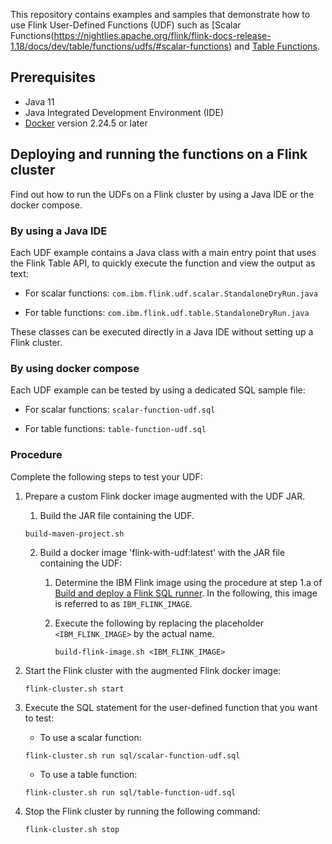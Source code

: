 
This repository contains examples and samples that demonstrate how to use Flink User-Defined Functions (UDF) such as [Scalar Functions(https://nightlies.apache.org/flink/flink-docs-release-1.18/docs/dev/table/functions/udfs/#scalar-functions) and [Table Functions](https://nightlies.apache.org/flink/flink-docs-release-1.18/docs/dev/table/functions/udfs/#table-functions).

## Prerequisites

- Java 11
- Java Integrated Development Environment (IDE)
- [Docker](https://github.com/docker/compose/releases) version 2.24.5 or later 

## Deploying and running the functions on a Flink cluster

Find out how to run the UDFs on a Flink cluster by using a Java IDE or the docker compose. 

### By using a Java IDE

Each UDF example contains a Java class with a main entry point that uses the Flink Table API, to quickly execute the function and view the output as text:

- For scalar functions: `com.ibm.flink.udf.scalar.StandaloneDryRun.java` 

- For table functions: `com.ibm.flink.udf.table.StandaloneDryRun.java`

These classes can be executed directly in a Java IDE without setting up a Flink cluster.


### By using docker compose

Each UDF example can be tested by using a dedicated SQL sample file:

- For scalar functions: `scalar-function-udf.sql`

- For table functions: `table-function-udf.sql`

### Procedure

Complete the following steps to test your UDF:

1. Prepare a custom Flink docker image augmented with the UDF JAR.

   1. Build the JAR file containing the UDF.
   
   ```shell
   build-maven-project.sh
   ```
   
   2. Build a docker image 'flink-with-udf:latest' with the JAR file containing the UDF:

      1. Determine the IBM Flink image using the procedure at step 1.a of [Build and deploy a Flink SQL runner](https://ibm.github.io/event-automation/ep/advanced/deploying-production/#build-and-deploy-a-flink-sql-runner). In the following, this image is referred to as `IBM_FLINK_IMAGE`.

      2. Execute the following by replacing the placeholder `<IBM_FLINK_IMAGE>` by the actual name.

         ```shell
         build-flink-image.sh <IBM_FLINK_IMAGE>
         ```

2. Start the Flink cluster with the augmented Flink docker image:

   ```shell
   flink-cluster.sh start
   ```

3. Execute the SQL statement for the user-defined function that you want to test:

   - To use a scalar function:

   ```shell
   flink-cluster.sh run sql/scalar-function-udf.sql
   ```

   - To use a table function:

   ```shell
   flink-cluster.sh run sql/table-function-udf.sql
   ```

4. Stop the Flink cluster by running the following command:

   ```shell
   flink-cluster.sh stop
   ```
   

